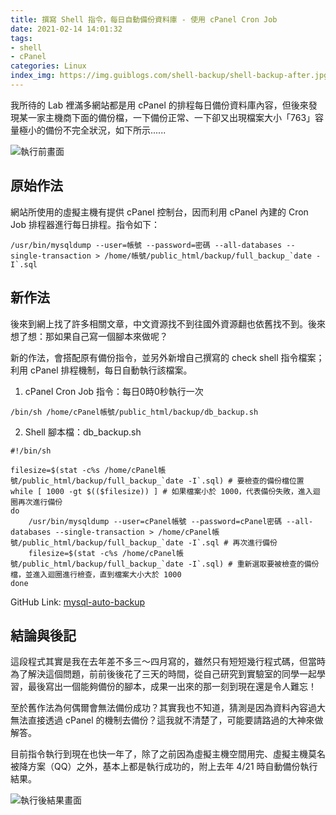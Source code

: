 ```yaml
---
title: 撰寫 Shell 指令，每日自動備份資料庫 - 使用 cPanel Cron Job
date: 2021-02-14 14:01:32
tags:
- shell
- cPanel
categories: Linux
index_img: https://img.guiblogs.com/shell-backup/shell-backup-after.jpg
---
```


我所待的 Lab 裡滿多網站都是用 cPanel 的排程每日備份資料庫內容，但後來發現某一家主機商下面的備份檔，一下備份正常、一下卻又出現檔案大小「763」容量極小的備份不完全狀況，如下所示......

![執行前畫面](https://img.guiblogs.com/shell-backup/shell-backup-before.jpg)

<!-- more -->

## 原始作法

網站所使用的虛擬主機有提供 cPanel 控制台，因而利用 cPanel 內建的 Cron Job 排程器進行每日排程。指令如下：

```
/usr/bin/mysqldump --user=帳號 --password=密碼 --all-databases --single-transaction > /home/帳號/public_html/backup/full_backup_`date -I`.sql
```

## 新作法

後來到網上找了許多相關文章，中文資源找不到往國外資源翻也依舊找不到。後來想了想：那如果自己寫一個腳本來做呢？

新的作法，會搭配原有備份指令，並另外新增自己撰寫的 check shell 指令檔案；利用 cPanel 排程機制，每日自動執行該檔案。

1. cPanel Cron Job 指令：每日0時0秒執行一次

```
/bin/sh /home/cPanel帳號/public_html/backup/db_backup.sh	
```

2. Shell 腳本檔：db_backup.sh

```
#!/bin/sh

filesize=$(stat -c%s /home/cPanel帳號/public_html/backup/full_backup_`date -I`.sql) # 要檢查的備份檔位置
while [ 1000 -gt $(($filesize)) ] # 如果檔案小於 1000，代表備份失敗，進入迴圈再次進行備份
do
    /usr/bin/mysqldump --user=cPanel帳號 --password=cPanel密碼 --all-databases --single-transaction > /home/cPanel帳號/public_html/backup/full_backup_`date -I`.sql # 再次進行備份
    filesize=$(stat -c%s /home/cPanel帳號/public_html/backup/full_backup_`date -I`.sql) # 重新選取要被檢查的備份檔，並進入迴圈進行檢查，直到檔案大小大於 1000
done
```

GitHub Link: [mysql-auto-backup](https://github.com/guitimliu/mysql-auto-backup)

## 結論與後記

這段程式其實是我在去年差不多三～四月寫的，雖然只有短短幾行程式碼，但當時為了解決這個問題，前前後後花了三天的時間，從自己研究到實驗室的同學一起學習，最後寫出一個能夠備份的腳本，成果一出來的那一刻到現在還是令人難忘！

至於舊作法為何偶爾會無法備份成功？其實我也不知道，猜測是因為資料內容過大無法直接透過 cPanel 的機制去備份？這我就不清楚了，可能要請路過的大神來做解答。

目前指令執行到現在也快一年了，除了之前因為虛擬主機空間用完、虛擬主機莫名被降方案（QQ）之外，基本上都是執行成功的，附上去年 4/21 時自動備份執行結果。

![執行後結果畫面](https://img.guiblogs.com/shell-backup/shell-backup-after.jpg)